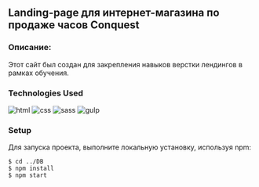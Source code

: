 ## Landing-page для интернет-магазина по продаже часов Conquest

### Описание:
Этот сайт был создан для закрепления навыков верстки лендингов в рамках обучения.

### Technologies Used
![html](https://img.shields.io/badge/HTML-000000?style=for-the-badge&logo=html5)
![css](https://img.shields.io/badge/CSS-000000?style=for-the-badge&logo=CSS3)
![sass](https://img.shields.io/badge/SASS-000000?style=for-the-badge&logo=sass)
![gulp](https://img.shields.io/badge/Gulp-000000?style=for-the-badge&logo=gulp)

### Setup
Для запуска проекта, выполните локальную установку, используя npm:

```
$ cd ../DB
$ npm install
$ npm start
```
